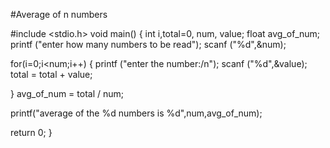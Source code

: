 #Average of n numbers 

#include <stdio.h>
void main()
{
  int i,total=0, num, value;
  float avg_of_num;
  printf ("enter how many numbers to be read");
  scanf ("%d",&num);
  
  for(i=0;i<num;i++)
  {
    printf ("enter the number:/n");
    scanf ("%d",&value);
    total = total + value;
    
  }
  avg_of_num = total / num;
  
  
  printf("average of the %d numbers is %d",num,avg_of_num);
  
  return 0;
}
